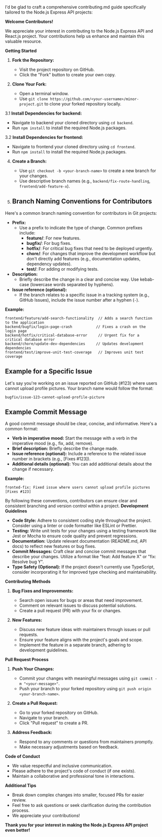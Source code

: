 I'd be glad to craft a comprehensive contributing.md guide specifically tailored to the Node.js Express API projects:

**Welcome Contributors!**

We appreciate your interest in contributing to the Node.js Express API and React.js project. Your contributions help us enhance and maintain this valuable resource.

**Getting Started**

1. **Fork the Repository:**
   - Visit the project repository on GitHub.
   - Click the "Fork" button to create your own copy.

2. **Clone Your Fork:**
   - Open a terminal window.
   - Use `git clone https://github.com/<your-username>/minor-project.git` to clone your forked repository locally.

3.1 **Install Dependencies for backend:**

- Navigate to backend  your cloned directory using `cd backend`.
- Run `npm install` to install the required Node.js packages.

3.2 **Install Dependencies for frontend:**

- Navigate to frontend  your cloned directory using `cd frontend`.
- Run `npm install` to install the required Node.js packages.

4. **Create a Branch:**
   - Use `git checkout -b <your-branch-name>` to create a new branch for your changes.
   - Use descriptive branch names (e.g., `backend/fix-route-handling`, `frontend/add-feature-x`).

5. ## Branch Naming Conventions for Contributors

Here's a common branch naming convention for contributors in Git projects:

- **Prefix:**
  - Use a prefix to indicate the type of change. Common prefixes include:
    - **feature/**: For new features.
    - **bugfix/**: For bug fixes.
    - **hotfix/**: For critical bug fixes that need to be deployed urgently.
    - **chore/**: For changes that improve the development workflow but don't directly add features (e.g., documentation updates, dependency updates).
    - **test/**: For adding or modifying tests.
- **Description:**
  - Briefly describe the change in a clear and concise way. Use kebab-case (lowercase words separated by hyphens).
- **Issue reference (optional):**
  - If the branch relates to a specific issue in a tracking system (e.g., GitHub Issues), include the issue number after a hyphen (`-`).

**Example:**

```
frontend/feature/add-search-functionality  // Adds a search function to the application
backend/bugfix/login-page-crash           // Fixes a crash on the login page
backend/hotfix/critical-database-error     // Urgent fix for a critical database error
backend/chore/update-dev-dependencies     // Updates development dependencies
frontend/test/improve-unit-test-coverage   // Improves unit test coverage
```

## Example for a Specific Issue

Let's say you're working on an issue reported on GitHub (#123) where users cannot upload profile pictures. Your branch name would follow the format:

```
bugfix/issue-123-cannot-upload-profile-picture
```

## Example Commit Message

A good commit message should be clear, concise, and informative. Here's a common format:

- **Verb in imperative mood:** Start the message with a verb in the imperative mood (e.g., fix, add, remove).
- **Brief description:** Briefly describe the change made.
- **Issue reference (optional):** Include a reference to the related issue number in brackets (e.g., [Fixes #123]).
- **Additional details (optional):** You can add additional details about the change if necessary.

**Example:**

```
fronted-fix: Fixed issue where users cannot upload profile pictures [Fixes #123]
```

By following these conventions, contributors can ensure clear and consistent branching and version control within a project.
**Development Guidelines**

- **Code Style:** Adhere to consistent coding style throughout the project. Consider using a linter or code formatter like ESLint or Prettier.
- **Testing:** Write unit tests for your changes using a testing framework like Jest or Mocha to ensure code quality and prevent regressions.
- **Documentation:** Update relevant documentation (README.md, API docs) to reflect new features or bug fixes.
- **Commit Messages:** Craft clear and concise commit messages that describe your changes. Utilize a format like "feat: Add feature X" or "fix: Resolve bug Y".
- **Type Safety (Optional):** If the project doesn't currently use TypeScript, consider incorporating it for improved type checking and maintainability.

**Contributing Methods**

1. **Bug Fixes and Improvements:**
   - Search open issues for bugs or areas that need improvement.
   - Comment on relevant issues to discuss potential solutions.
   - Create a pull request (PR) with your fix or changes.

2. **New Features:**
   - Discuss new feature ideas with maintainers through issues or pull requests.
   - Ensure your feature aligns with the project's goals and scope.
   - Implement the feature in a separate branch, adhering to development guidelines.

**Pull Request Process**

1. **Push Your Changes:**
   - Commit your changes with meaningful messages using `git commit -m "<your-message>"`.
   - Push your branch to your forked repository using `git push origin <your-branch-name>`.

2. **Create a Pull Request:**
   - Go to your forked repository on GitHub.
   - Navigate to your branch.
   - Click "Pull request" to create a PR.

3. **Address Feedback:**
   - Respond to any comments or questions from maintainers promptly.
   - Make necessary adjustments based on feedback.

**Code of Conduct**

- We value respectful and inclusive communication.
- Please adhere to the project's code of conduct (if one exists).
- Maintain a collaborative and professional tone in interactions.

**Additional Tips**

- Break down complex changes into smaller, focused PRs for easier review.
- Feel free to ask questions or seek clarification during the contribution process.
- We appreciate your contributions!

**Thank you for your interest in making the Node.js Express API project even better!**
